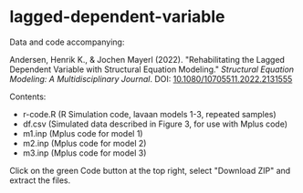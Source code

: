 # lagged-dependent-variable
Data and code accompanying:

Andersen, Henrik K., &amp; Jochen Mayerl (2022). "Rehabilitating the Lagged Dependent Variable with Structural Equation Modeling." *Structural Equation Modeling: A Multidisciplinary Journal*. DOI: [10.1080/10705511.2022.2131555](https://doi.org/10.1080/10705511.2022.2131555)

Contents: 

- r-code.R (R Simulation code, lavaan models 1-3, repeated samples)
- df.csv   (Simulated data described in Figure 3, for use with Mplus code)
- m1.inp   (Mplus code for model 1)
- m2.inp   (Mplus code for model 2)
- m3.inp   (Mplus code for model 3)

Click on the green Code button at the top right, select "Download ZIP" and extract the files.  
